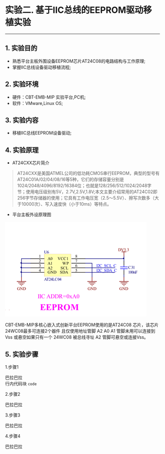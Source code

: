 # 实验二. 基于IIC总线的EEPROM驱动移植实验

---

## 1. 实验目的

* 熟悉平台主板外围设备EEPROM芯片AT24C08的电路结构与工作原理;
* 掌握IIC总线设备驱动移植流程;

## 2. 实验环境

* 硬件：CBT-EMB-MIP 实验平台,PC机;
* 软件：VMware,Linux OS;

## 3. 实验内容

* 移植IIC总线EEPROM设备驱动;

## 4. 实验原理

* AT24CXX芯片简介

>AT24CXX是美国ATMEL公司的低功耗CMOS串行EEPROM，典型的型号有AT24C01A/02/04/08/16等5种，它们的存储容量分别是1024/2048/4096/8192/16384位；也就是128/256/512/1024/2048字节；使用电压级别有5V，2.7V,2.5V,1.8V;本文主要介绍常用的AT24C02即256字节存储器的使用；它具有工作电压宽（2.5～5.5V）、擦写次数多（大于10000次）、写入速度快（小于10ms）等特点。

* 平台主板外设原理图

![](/chapter4/experiment02/AT24.png)

CBT-EMB-MIP多核心嵌入式创新平台EEPROM使用的是AT24C08 芯片，该芯片24WC08最多可连接2个器件 且仅使用地址管脚 A2 A0 A1 管脚未用可以连接到 Vss 或悬空如果只有一个 24WC08 被总线寻址 A2 管脚可悬空或连接Vss。

## 5. 实验步骤

1.步骤1

巴拉巴拉  
行内代码块 `code`

2.步骤2

巴拉巴拉

3.步骤3

巴拉巴拉

4.步骤4

巴拉巴拉

